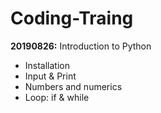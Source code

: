 # Coding-Traing
**20190826:** Introduction to Python

- Installation
- Input & Print
- Numbers and numerics
- Loop: if & while
